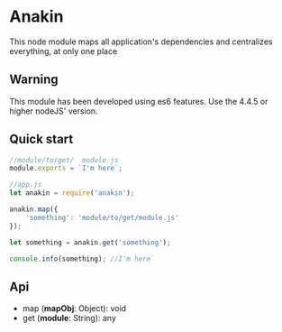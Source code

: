 # Anakin
This node module maps all application's dependencies and centralizes everything, at only one place

## Warning
This module has been developed using es6 features. Use the 4.4.5 or higher nodeJS' version.

## Quick start
```javascript
//module/to/get/  module.js
module.exports = `I'm here`;

//app.js
let anakin = require('anakin');

anakin.map({
    'something': 'module/to/get/module.js'
});

let something = anakin.get('something');

console.info(something); //I'm here`
```
## Api
* map (**mapObj**: Object): void
* get (**module**: String): any
